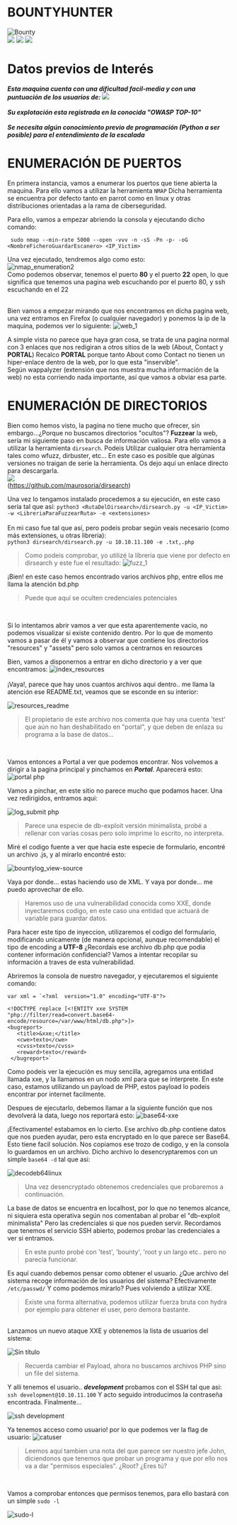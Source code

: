 # BOUNTYHUNTER 
![Bounty](https://user-images.githubusercontent.com/87484792/127788465-c99206d0-c1d8-491f-8e33-ea743e4c4165.png)
</br>
<img src= "https://img.shields.io/badge/difficulty:: -3FE716?style=plastic&logo=hackthebox&logoColor=white&labelColor=16E798"> </img>
<img src= "https://img.shields.io/badge/Easy-16E798?style=plastic"> </img> 
<img src= "https://img.shields.io/badge/Medium-E77816?style=plastic"> </img>
</br>

##

# Datos previos de Interés  

***Esta maquina cuenta con una dificultad facil-media y con una puntuación de los usuarios de: <img src= "https://img.shields.io/badge/4,4 stars -16DEE7?style=plastic&logo=RiseUp&logoColor=white&labelColor=16E798"> </img>*** 
</br></br>
***Su explotación esta registrada en la conocida "OWASP TOP-10"***
</br></br>
***Se necesita algún conocimiento previo de programación (Python a ser posible) para el entendimiento de la escalada***

# ENUMERACIÓN DE PUERTOS

En primera instancia, vamos a enumerar los puertos que tiene abierta la maquina. Para ello vamos a utilizar la herramienta ``NMAP`` 
Dicha herramienta se encuentra por defecto tanto en parrot como en linux y otras distribuciones orientadas a la rama de ciberseguridad.

Para ello, vamos a empezar abriendo la consola y ejecutando dicho comando:

     sudo nmap --min-rate 5000 --open -vvv -n -sS -Pn -p- -oG <NombreFicheroGuardarEscanero> <IP_Victim>

Una vez ejecutado, tendremos algo como esto: </br>
  ![nmap_enumeration2](https://user-images.githubusercontent.com/87484792/127789907-a45d7bb4-0d20-45de-88c8-476fdc3e6c3d.png)
</br>
Como podemos observar, tenemos el puerto **80** y el puerto **22** open, lo que significa que tenemos una pagina web escuchando por el puerto 80, y ssh escuchando en el 22
</br> </br>

Bien vamos a empezar mirando que nos encontramos en dicha pagina web, una vez entramos en Firefox (o cualquier navegador) y ponemos la ip de la maquina, podemos ver lo siguiente:
![web_1](https://user-images.githubusercontent.com/87484792/127790103-6438ccb8-47ba-4ddb-a01e-a6ddf85525bf.png)

A simple vista no parece que haya gran cosa, se trata de una pagina normal con 3 enlaces que nos redigiran a otros sitios de la web (About, Contact y **PORTAL**)
Recalco **PORTAL** porque tanto About como Contact no tienen un hiper-enlace dentro de la web, por lo que esta "inservible". </br>
Según wappalyzer (extensión que nos muestra mucha información de la web) no esta corriendo nada importante, así que vamos a obviar esa parte. 

# ENUMERACIÓN DE DIRECTORIOS

Bien como hemos visto, la pagina no tiene mucho que ofrecer, sin embargo...¿Porque no buscamos directorios "ocultos"? **Fuzzear** la web, sería mi siguiente paso en busca de información valiosa. Para ello vamos a utilizar la herramienta ``dirsearch``. Podeis Utilizar cualquier otra herramienta tales como wfuzz, dirbuster, etc...
En este caso es posible que algúnas versiones no traigan de serie la herramienta. Os dejo aquí un enlace directo para descargarla.</br>
<img src= "https://img.shields.io/badge/dirsearch-16E798?style=plastic&logo=github&logoColor=white"> </img> </br> (https://github.com/maurosoria/dirsearch) </br>

Una vez lo tengamos instalado procedemos a su ejecución, en este caso sería tal que así:
``python3 <RutaDelDirsearch>/dirsearch.py -u <IP_Victim> -w <LibreriaParaFuzzearRuta> -e <extensiones>``</br></br>
En mi caso fue tal que así, pero podeis probar según veais necesario (como más extensiones, u otras libreria): </br>
 ```python3 dirsearch/dirsearch.py -u 10.10.11.100 -e .txt,.php```
> Como podeis comprobar, yo utilizé la libreria que viene por defecto en dirsearch y este fue el resultado:
![fuzz_1](https://user-images.githubusercontent.com/87484792/127791094-ad8c81b2-ccc2-4be6-92ac-cd8266ca610b.png)</br>

¡Bien! en este caso hemos encontrado varios archivos php, entre ellos me llama la atención bd.php
> Puede que aquí se oculten credenciales potenciales 
</br>

Si lo intentamos abrir vamos a ver que esta aparentemente vacio, no podemos visualizar si existe contenido dentro.
Por lo que de momento vamos a pasar de él y vamos a observar que contiene los directorios "resources" y "assets" pero solo vamos a centrarnos en resources </br>

Bien, vamos a disponernos a entrar en dicho directorio y a ver que encontramos:
![index_resources](https://user-images.githubusercontent.com/87484792/127791465-988c2be9-5d1d-4714-b8d8-37affb39f605.png)
</br></br>
¡Vaya!, parece que hay unos cuantos archivos aqui dentro.. me llama la atención ese README.txt, veamos que se esconde en su interior:

![resources_readme](https://user-images.githubusercontent.com/87484792/127791991-f73a8823-071b-4d14-9848-9fbfc96209a4.png)
> El propietario de este archivo nos comenta que hay una cuenta 'test' que aún no han deshabilitado en "portal", y que deben de enlaza su programa a la base de datos...
</br>

Vamos entonces a Portal a ver que podemos encontrar. Nos volvemos a dirigir a la pagina principal y pinchamos en ***Portal***. Aparecerá esto:
![portal php](https://user-images.githubusercontent.com/87484792/127792215-631d2d24-cbfd-4341-924f-ba9e7f86468c.png)

Vamos a pinchar, en este sitio no parece mucho que podamos hacer. Una vez redirigidos, entramos aqui:

![log_submit php](https://user-images.githubusercontent.com/87484792/127792249-6bdc9934-5138-4f3b-8d0b-a07cedade16b.png)

> Parece una especie de db-exploit versión minimalista, probé a rellenar con varias cosas pero solo imprime lo escrito, no interpreta.

Miré el codigo fuente a ver que hacia este especie de formulario, encontré un archivo .js, y al mirarlo encontré esto:

![bountylog_view-source](https://user-images.githubusercontent.com/87484792/127792397-3100e324-4b6c-4d1e-8bb0-d5f24421ace2.png)

Vaya por donde... estas haciendo uso de XML. Y vaya por donde... me puedo aprovechar de ello.

> Haremos uso de una vulnerabilidad conocida como XXE, donde inyectaremos codigo, en este caso una entidad que actuará de variable para guardar datos. </br>

Para hacer este tipo de inyeccion, utilizaremos el codigo del formulario, modificando unicamente (de manera opcional, aunque recomendable) el tipo de encoding a **UTF-8**
¿Recordais ese archivo db.php que podia contener información confidencial? Vamos a intentar recopilar su información a traves de esta vulnerabilidad.

Abriremos la consola de nuestro navegador, y ejecutaremos el siguiente comando: 

```
var xml = `<?xml  version="1.0" encoding="UTF-8"?>

<!DOCTYPE replace [<!ENTITY xxe SYSTEM "php://filter/read=convert.base64-encode/resource=/var/www/html/db.php">]>
<bugreport>
   <title>&xxe;</title>
   <cwe>texto</cwe>
   <cvss>texto</cvss>
   <reward>texto</reward>
 </bugreport>`
```

Como podeis ver la ejecución es muy sencilla, agregamos una entidad llamada xxe, y la llamamos en un nodo xml para que se interprete. En este caso, estamos utilizando un payload de PHP, estos payload lo podeis encontrar por internet facilmente.

Despues de ejecutarlo, debemos llamar a la siguiente función que nos devolverá la data, luego nos reportará esto:
![base64-xxe](https://user-images.githubusercontent.com/87484792/127793257-1bbc2b97-e0b2-45ce-ab4f-2e94b38e367f.png)


¡Efectivamente! estabamos en lo cierto. Ese archivo db.php contiene datos que nos pueden ayudar, pero esta encryptado en lo que parece ser Base64. Esto tiene facil solución.
Nos copiamos ese trozo de codigo, y en la consola lo guardamos en un archivo. Dicho archivo lo desencryptaremos con un simple ``base64 -d`` tal que asi: 

![decodeb64linux](https://user-images.githubusercontent.com/87484792/127793110-a20b8c15-7dcc-4e3d-8b16-1974828b1f9a.png)
> Una vez desencryptado obtenemos credenciales que probaremos a continuación.

La base de datos se encuentra en localhost, por lo que no tenemos alcance, ni siquiera esta operativa según nos comentaban al probar el "db-exploit minimalista"
Pero las credenciales si que nos pueden servir. Recordamos que tenemos el servicio SSH abierto, podemos probar las credenciales a ver si entramos.

>En este punto probé con 'test', 'bounty', 'root y un largo etc.. pero no parecía funcionar.

Es aquí cuando debemos pensar como obtener el usuario. ¿Que archivo del sistema recoge información de los usuarios del sistema? Efectivamente ``/etc/passwd/``
Y como podemos mirarlo? Pues volviendo a utilizar XXE. 
> Existe una forma alternativa, podemos utilizar fuerza bruta con hydra por ejemplo para obtener el user, pero demora bastante.
</br>
Lanzamos un nuevo ataque XXE y obtenemos la lista de usuarios del sistema:

![Sin título](https://user-images.githubusercontent.com/87484792/127793546-4c84852e-be21-4744-973a-4aa0db054b09.png)
> Recuerda cambiar el Payload, ahora no buscamos archivos PHP sino un file del sistema.

Y alli tenemos el usuario.. ***development***
probamos con el SSH tal que asi:
``` ssh development@10.10.11.100 ``` 
Y acto seguido introducimos la contraseña encontrada. Finalmente...

![ssh development](https://user-images.githubusercontent.com/87484792/127793730-5720bed3-c845-4449-9b0f-00226a60f923.png)

Ya tenemos acceso como usuario! por lo que podemos ver la flag de usuario:
![catuser](https://user-images.githubusercontent.com/87484792/127793820-64ad893f-267e-4e73-9862-9306aacd4025.png)

> Leemos aquí tambien una nota del que parece ser nuestro jefe John, diciendonos que tenemos que probar un programa y que por ello nos va a dar "permisos especiales". ¿Root? ¿Eres tú?
</br>

Vamos a comprobar entonces que permisos tenemos, para ello bastará con un simple ``sudo -l``

![sudo-l](https://user-images.githubusercontent.com/87484792/127793943-5534cf20-6632-47a6-8e60-b8b7659f12b8.png)



